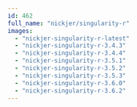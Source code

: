```yaml
---
id: 462
full_name: "nickjer/singularity-r"
images: 
  - "nickjer-singularity-r-latest"
  - "nickjer-singularity-r-3.4.3"
  - "nickjer-singularity-r-3.4.4"
  - "nickjer-singularity-r-3.5.1"
  - "nickjer-singularity-r-3.5.2"
  - "nickjer-singularity-r-3.5.3"
  - "nickjer-singularity-r-3.6.0"
  - "nickjer-singularity-r-3.6.2"
---
```


